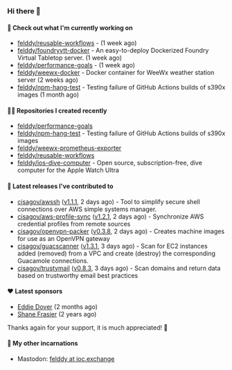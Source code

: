 ### Hi there 👋

#### 👷 Check out what I'm currently working on

- [felddy/reusable-workflows](https://github.com/felddy/reusable-workflows) -  (1 week ago)
- [felddy/foundryvtt-docker](https://github.com/felddy/foundryvtt-docker) - An easy-to-deploy Dockerized Foundry Virtual Tabletop server. (1 week ago)
- [felddy/performance-goals](https://github.com/felddy/performance-goals) -  (1 week ago)
- [felddy/weewx-docker](https://github.com/felddy/weewx-docker) - Docker container for WeeWx weather station server (2 weeks ago)
- [felddy/npm-hang-test](https://github.com/felddy/npm-hang-test) - Testing failure of GitHub Actions builds of s390x images (1 month ago)

#### 👨‍💻 Repositories I created recently

- [felddy/performance-goals](https://github.com/felddy/performance-goals)
- [felddy/npm-hang-test](https://github.com/felddy/npm-hang-test) - Testing failure of GitHub Actions builds of s390x images
- [felddy/weewx-prometheus-exporter](https://github.com/felddy/weewx-prometheus-exporter)
- [felddy/reusable-workflows](https://github.com/felddy/reusable-workflows)
- [felddy/ios-dive-computer](https://github.com/felddy/ios-dive-computer) - Open source, subscription-free, dive computer for the Apple Watch Ultra

#### 🚀 Latest releases I've contributed to

- [cisagov/awssh](https://github.com/cisagov/awssh) ([v1.1.1](https://github.com/cisagov/awssh/releases/tag/v1.1.1), 2 days ago) - Tool to simplify secure shell connections over AWS simple systems manager.
- [cisagov/aws-profile-sync](https://github.com/cisagov/aws-profile-sync) ([v1.2.1](https://github.com/cisagov/aws-profile-sync/releases/tag/v1.2.1), 2 days ago) - Synchronize AWS credential profiles from remote sources
- [cisagov/openvpn-packer](https://github.com/cisagov/openvpn-packer) ([v0.3.8](https://github.com/cisagov/openvpn-packer/releases/tag/v0.3.8), 2 days ago) - Creates machine images for use as an OpenVPN gateway
- [cisagov/guacscanner](https://github.com/cisagov/guacscanner) ([v1.3.1](https://github.com/cisagov/guacscanner/releases/tag/v1.3.1), 3 days ago) - Scan for EC2 instances added (removed) from a VPC and create (destroy) the corresponding Guacamole connections.
- [cisagov/trustymail](https://github.com/cisagov/trustymail) ([v0.8.3](https://github.com/cisagov/trustymail/releases/tag/v0.8.3), 3 days ago) - Scan domains and return data based on trustworthy email best practices

#### ❤️ Latest sponsors
- [Eddie Dover](https://github.com/EddieDover) (2 months ago)
- [Shane Frasier](https://github.com/jsf9k) (2 years ago)

Thanks again for your support, it is much appreciated! 🙏

#### 🐋 My other incarnations
- Mastodon: <a rel="me" href="https://ioc.exchange/@felddy">felddy at ioc.exchange</a>
